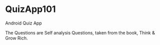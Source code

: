 # QuizApp101
Android Quiz App


The Questions are Self analysis Questions, taken from the book, Think & Grow Rich.
